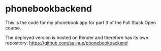 # phonebookbackend

This is the code for my phonebook app for part 3 of the Full Stack Open course.

The deployed version is hosted on Render and therefore has its own repository: https://github.com/sa-nue/phonebookbackend

